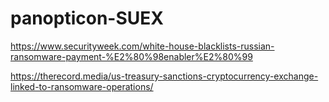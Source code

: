 # panopticon-SUEX

https://www.securityweek.com/white-house-blacklists-russian-ransomware-payment-%E2%80%98enabler%E2%80%99

https://therecord.media/us-treasury-sanctions-cryptocurrency-exchange-linked-to-ransomware-operations/
